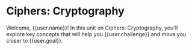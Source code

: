 # Ciphers: Cryptography

Welcome, {{user.name}}! In this unit on Ciphers: Cryptography, you’ll explore key concepts that will help you {{user.challenge}} and move you closer to {{user.goal}}.
